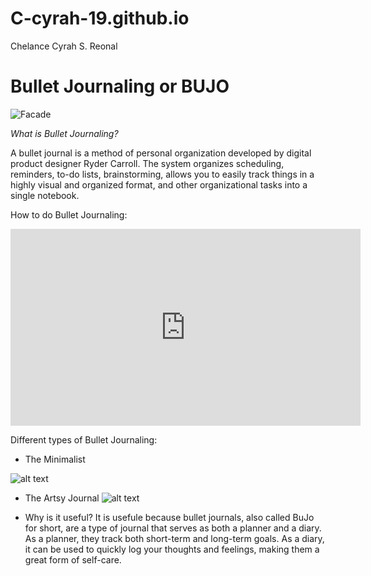 # C-cyrah-19.github.io
Chelance Cyrah S. Reonal

# Bullet Journaling or BUJO
![Facade](https://i.pinimg.com/564x/19/9e/6e/199e6ecbe1251a86ced25e5af1920943.jpg)

*What is Bullet Journaling?*

A bullet journal is a method of personal organization developed by digital product designer Ryder Carroll. The system organizes scheduling, reminders, to-do lists, brainstorming, allows you to easily track things in a highly visual and organized format, and other organizational tasks into a single notebook.

How to do Bullet Journaling:

<iframe width="560" height="315" src="https://www.youtube.com/embed/hKbzcjJLRRo?si=fQklWlUGsUhBXA-c" title="YouTube video player" frameborder="0" allow="accelerometer; autoplay; clipboard-write; encrypted-media; gyroscope; picture-in-picture; web-share" allowfullscreen></iframe>

Different types of Bullet Journaling:

- The Minimalist
  
 ![alt text](https://blossomsandbulletjournals.files.wordpress.com/2017/07/img_4936.jpg)
- The Artsy Journal
 ![alt text](https://i.pinimg.com/originals/6c/66/79/6c6679999a4058b54e624d561136eb79.jpg)

- Why is it useful?
  It is usefule because bullet journals, also called BuJo for short, are a type of journal that serves as both a planner and a diary. As a planner, they track both short-term and long-term goals. As a diary, it can be used to quickly log your thoughts and feelings, making them a great form of self-care.
